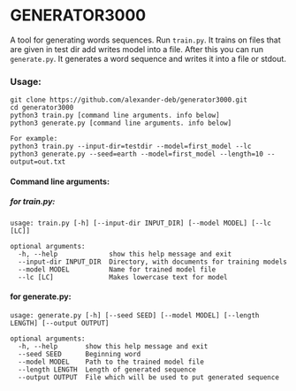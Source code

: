 # GENERATOR3000
A tool for generating words sequences. Run ```train.py```. It trains on files that are given in test dir add writes model into a file. After this you can run ```generate.py```. It generates a word sequence and writes it into a file or stdout.

### Usage:
```
git clone https://github.com/alexander-deb/generator3000.git
cd generator3000
python3 train.py [command line arguments. info below]
python3 generate.py [command line arguments. info below]

For example:
python3 train.py --input-dir=testdir --model=first_model --lc
python3 generate.py --seed=earth --model=first_model --length=10 --output=out.txt
```

#### Command line arguments:
##### for train.py:
```
usage: train.py [-h] [--input-dir INPUT_DIR] [--model MODEL] [--lc [LC]]

optional arguments:
  -h, --help             show this help message and exit
  --input-dir INPUT_DIR  Directory, with documents for training models
  --model MODEL          Name for trained model file
  --lc [LC]              Makes lowercase text for model
 ```
  #### for generate.py:
```
usage: generate.py [-h] [--seed SEED] [--model MODEL] [--length LENGTH] [--output OUTPUT]

optional arguments:
  -h, --help       show this help message and exit
  --seed SEED      Beginning word
  --model MODEL    Path to the trained model file
  --length LENGTH  Length of generated sequence
  --output OUTPUT  File which will be used to put generated sequence
```
  